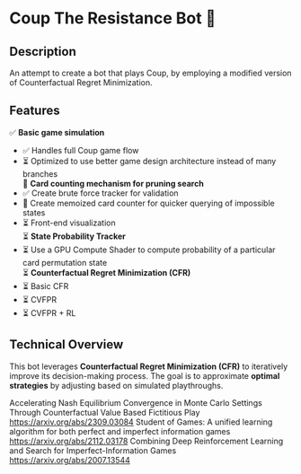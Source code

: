 # Coup The Resistance Bot 🚀

## Description
An attempt to create a bot that plays Coup, by employing a modified version of Counterfactual Regret Minimization. 

## Features
✅ **Basic game simulation**  
  - ✅ Handles full Coup game flow  
  - ⏳ Optimized to use better game design architecture instead of many branches  
🚧 **Card counting mechanism for pruning search**
  - ✅ Create brute force tracker for validation
  - 🚧 Create memoized card counter for quicker querying of impossible states  
  - ⏳ Front-end visualization  
⏳ **State Probability Tracker**  
  - ⏳ Use a GPU Compute Shader to compute probability of a particular card permutation state  
⏳ **Counterfactual Regret Minimization (CFR)**
  - ⏳ Basic CFR
  - ⏳ CVFPR
  - ⏳ CVFPR + RL  

## Technical Overview
This bot leverages **Counterfactual Regret Minimization (CFR)** to iteratively improve its decision-making process. The goal is to approximate **optimal strategies** by adjusting based on simulated playthroughs.  

Accelerating Nash Equilibrium Convergence in Monte Carlo Settings Through Counterfactual Value Based Fictitious Play  
https://arxiv.org/abs/2309.03084
Student of Games: A unified learning algorithm for both perfect and imperfect information games  
https://arxiv.org/abs/2112.03178
Combining Deep Reinforcement Learning and Search for Imperfect-Information Games  
https://arxiv.org/abs/2007.13544
